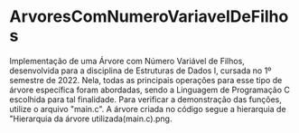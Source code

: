 # ArvoresComNumeroVariavelDeFilhos
Implementação de uma Árvore com Número Variável de Filhos, desenvolvida para a disciplina de Estruturas de Dados I, cursada no 1º semestre de 2022. Nela, todas as principais operações para esse tipo de árvore específica foram abordadas, sendo a Linguagem de Programação C escolhida para tal finalidade. Para verificar a demonstração das funções, utilize o arquivo "main.c". A árvore criada no código segue a hierarquia de "Hierarquia da árvore utilizada(main.c).png.
